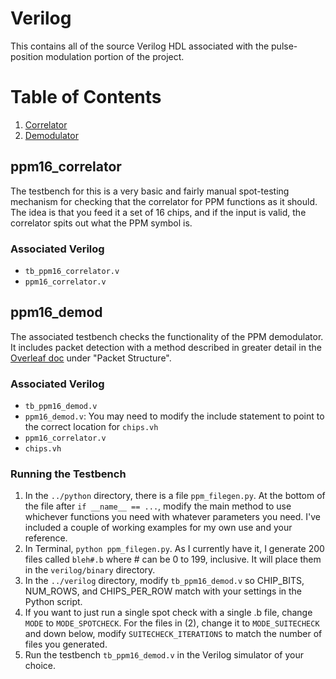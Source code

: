 # Verilog
This contains all of the source Verilog HDL associated with the pulse-position modulation portion of the project.

# Table of Contents
1. [Correlator](#ppm16_correlator)
2. [Demodulator](#ppm16_demod)

<a name="ppm16_correlator"></a>
## ppm16_correlator
The testbench for this is a very basic and fairly manual spot-testing mechanism for checking that the correlator for PPM functions as it should. The idea is that you feed it a set of 16 chips, and if the input is valid, the correlator spits out what the PPM symbol is.
### Associated Verilog
* `tb_ppm16_correlator.v`
* `ppm16_correlator.v`

<a name="ppm16_demod"></a>
## ppm16_demod
The associated testbench checks the functionality of the PPM demodulator. It includes packet detection with a method described in greater detail in the [Overleaf doc](https://www.overleaf.com/project/5ceff4266413dd65856e722e) under "Packet Structure".
### Associated Verilog
* `tb_ppm16_demod.v`
* `ppm16_demod.v`: You may need to modify the include statement to point to the correct location for `chips.vh`
* `ppm16_correlator.v`
* `chips.vh`
### Running the Testbench
1. In the `../python` directory, there is a file `ppm_filegen.py`. At the bottom of the file after `if __name__ == ...`, modify the main method to use whichever functions you need with whatever parameters you need. I've included a couple of working examples for my own use and your reference.
2. In Terminal, `python ppm_filegen.py`. As I currently have it, I generate 200 files called `bleh#.b` where # can be 0 to 199, inclusive. It will place them in the `verilog/binary` directory.
3. In the `../verilog` directory, modify `tb_ppm16_demod.v` so CHIP_BITS, NUM_ROWS, and CHIPS_PER_ROW match with your settings in the Python script.
4. If you want to just run a single spot check with a single .b file, change `MODE` to `MODE_SPOTCHECK`. For the files in (2), change it to `MODE_SUITECHECK` and down below, modify `SUITECHECK_ITERATIONS` to match the number of files you generated. 
5. Run the testbench `tb_ppm16_demod.v` in the Verilog simulator of your choice.
